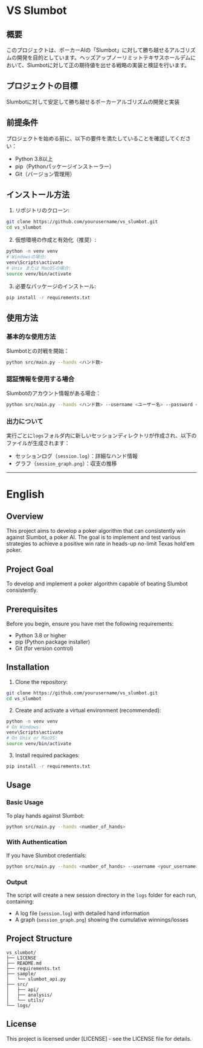 # VS Slumbot

## 概要
このプロジェクトは、ポーカーAIの「Slumbot」に対して勝ち越せるアルゴリズムの開発を目的としています。ヘッズアップノーリミットテキサスホールデムにおいて、Slumbotに対して正の期待値を出せる戦略の実装と検証を行います。

## プロジェクトの目標
Slumbotに対して安定して勝ち越せるポーカーアルゴリズムの開発と実装

## 前提条件
プロジェクトを始める前に、以下の要件を満たしていることを確認してください：
- Python 3.8以上
- pip（Pythonパッケージインストーラー）
- Git（バージョン管理用）

## インストール方法

1. リポジトリのクローン:
```bash
git clone https://github.com/yourusername/vs_slumbot.git
cd vs_slumbot
```

2. 仮想環境の作成と有効化（推奨）:
```bash
python -m venv venv
# Windowsの場合:
venv\Scripts\activate
# Unix または MacOSの場合:
source venv/bin/activate
```

3. 必要なパッケージのインストール:
```bash
pip install -r requirements.txt
```

## 使用方法

### 基本的な使用方法
Slumbotとの対戦を開始：
```bash
python src/main.py --hands <ハンド数>
```

### 認証情報を使用する場合
Slumbotのアカウント情報がある場合：
```bash
python src/main.py --hands <ハンド数> --username <ユーザー名> --password <パスワード>
```

### 出力について
実行ごとに`logs`フォルダ内に新しいセッションディレクトリが作成され、以下のファイルが生成されます：
- セッションログ（`session.log`）：詳細なハンド情報
- グラフ（`session_graph.png`）：収支の推移

---

# English

## Overview
This project aims to develop a poker algorithm that can consistently win against Slumbot, a poker AI. The goal is to implement and test various strategies to achieve a positive win rate in heads-up no-limit Texas hold'em poker.

## Project Goal
To develop and implement a poker algorithm capable of beating Slumbot consistently.

## Prerequisites
Before you begin, ensure you have met the following requirements:
- Python 3.8 or higher
- pip (Python package installer)
- Git (for version control)

## Installation

1. Clone the repository:
```bash
git clone https://github.com/yourusername/vs_slumbot.git
cd vs_slumbot
```

2. Create and activate a virtual environment (recommended):
```bash
python -m venv venv
# On Windows:
venv\Scripts\activate
# On Unix or MacOS:
source venv/bin/activate
```

3. Install required packages:
```bash
pip install -r requirements.txt
```

## Usage

### Basic Usage
To play hands against Slumbot:
```bash
python src/main.py --hands <number_of_hands>
```

### With Authentication
If you have Slumbot credentials:
```bash
python src/main.py --hands <number_of_hands> --username <your_username> --password <your_password>
```

### Output
The script will create a new session directory in the `logs` folder for each run, containing:
- A log file (`session.log`) with detailed hand information
- A graph (`session_graph.png`) showing the cumulative winnings/losses

## Project Structure
```
vs_slumbot/
├── LICENSE
├── README.md
├── requirements.txt
├── sample/
│   └── slumbot_api.py
├── src/
│   ├── api/
│   ├── analysis/
│   └── utils/
└── logs/
```

## License
This project is licensed under [LICENSE] - see the LICENSE file for details.